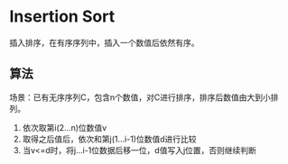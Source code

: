 # Insertion Sort 
插入排序，在有序序列中，插入一个数值后依然有序。

## 算法
场景：已有无序序列C，包含n个数值，对C进行排序，排序后数值由大到小排列。

1. 依次取第i(2...n)位数值v
1. 取得之后值后，依次和第j(1...i-1)位数值d进行比较
1. 当v<=d时，将j...i-1位数据后移一位，d值写入j位置，否则继续判断